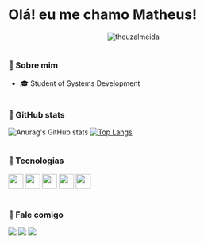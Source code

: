 # Olá! eu me chamo Matheus! 

<p align="center">
  <picture>
    <source media="(prefers-color-scheme: dark)" srcset="Github-banner-dark.png">
    <source media="(prefers-color-scheme: light)" srcset="Github-banner-light.png">
    <img alt="theuzalmeida" src="theuzalmeida/Github-banner-dark.png">
  </picture>
</p>

#

### 📎 Sobre mim

- 🎓 Student of Systems Development
 

#

### 📎 GitHub stats

![Anurag's GitHub stats](https://github-readme-stats.vercel.app/api?username=theuzalmeida&theme=dark&show_icons=true)
[![Top Langs](https://github-readme-stats.vercel.app/api/top-langs/?username=theuzalmeida&layout=donut&theme=dark&langs_count=4)](https://github.com/anuraghazra/github-readme-stats)

#

### 📎 Tecnologias 

<div>
  <img src="https://cdn.jsdelivr.net/gh/devicons/devicon@latest/icons/html5/html5-original.svg" width="30px">
  <img src="https://cdn.jsdelivr.net/gh/devicons/devicon@latest/icons/css3/css3-original.svg" width="30px">
  <img src="https://cdn.jsdelivr.net/gh/devicons/devicon@latest/icons/javascript/javascript-original.svg" width="30px">
  <img src="https://cdn.jsdelivr.net/gh/devicons/devicon@latest/icons/mysql/mysql-original.svg" width="30px">
  <img src="https://cdn.jsdelivr.net/gh/devicons/devicon@latest/icons/php/php-original.svg" width="30px"> 
          
  
</div>

#

### 📎 Fale comigo

<div>
  <a href="mailto:contato.theuzalmeida@gmail.com" target="_blank"><img src="https://img.shields.io/badge/Gmail-D14836?style=for-the-badge&logo=gmail&logoColor=white" target="_blank"></a>
  <a href="https://www.linkedin.com/in/matheus-almeida-99741b358/" target="_blank"><img src="https://img.shields.io/badge/LinkedIn-0077B5?style=for-the-badge&logo=linkedin&logoColor=white"></a>
  <a href="" target="_blank"><img src="https://img.shields.io/badge/website-000000?style=for-the-badge&logo=About.me&logoColor=white" target="_blank"></a>
</div>
